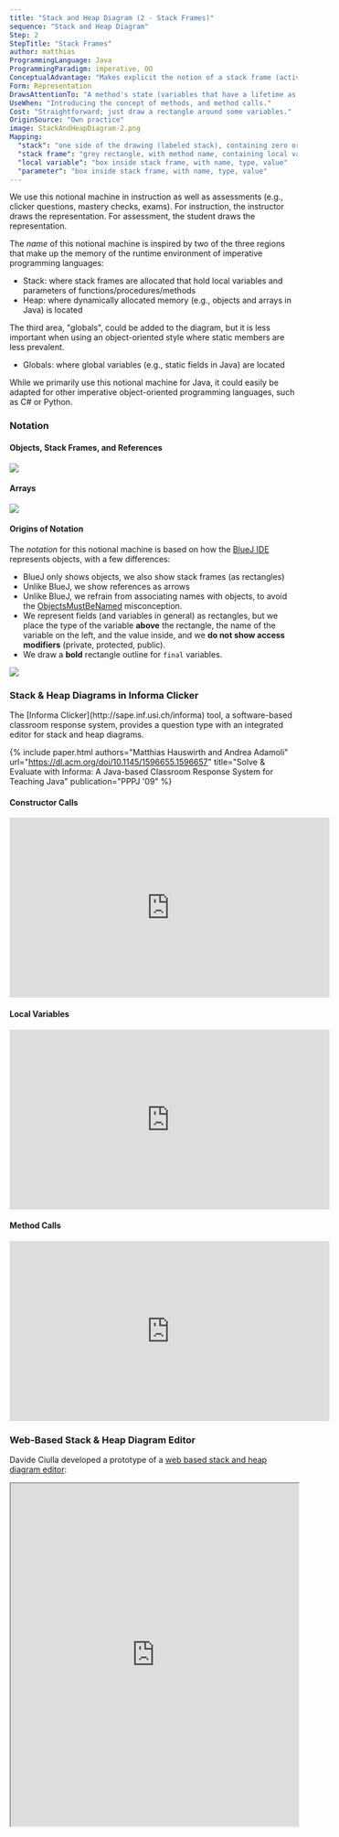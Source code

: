 ```yaml
---
title: "Stack and Heap Diagram (2 - Stack Frames)"
sequence: "Stack and Heap Diagram"
Step: 2
StepTitle: "Stack Frames"
author: matthias
ProgrammingLanguage: Java
ProgrammingParadigm: imperative, OO
ConceptualAdvantage: "Makes explicit the notion of a stack frame (activation record), that groups together all the temporary variables needed during a method execution."
Form: Representation
DrawsAttentionTo: "A method's state (variables that have a lifetime as long as the execution of the method)."
UseWhen: "Introducing the concept of methods, and method calls."
Cost: "Straightforward; just draw a rectangle around some variables."
OriginSource: "Own practice"
image: StackAndHeapDiagram-2.png
Mapping:
  "stack": "one side of the drawing (labeled stack), containing zero or more stacked 'stack frame' rectangles"
  "stack frame": "grey rectangle, with method name, containing local variables and parameters of the method"
  "local variable": "box inside stack frame, with name, type, value"
  "parameter": "box inside stack frame, with name, type, value"
---
```


We use this notional machine in instruction as well as assessments
(e.g., clicker questions, mastery checks, exams).
For instruction, the instructor draws the representation.
For assessment, the student draws the representation.

The *name* of this notional machine is inspired by two of the three regions that make up the memory of the runtime environment of imperative programming languages:

* Stack: where stack frames are allocated that hold local variables and parameters of functions/procedures/methods
* Heap: where dynamically allocated memory (e.g., objects and arrays in Java) is located

The third area, "globals", could be added to the diagram, but it is less important when using an object-oriented style where static members are less prevalent.

* Globals: where global variables (e.g., static fields in Java) are located

While we primarily use this notional machine for Java, it could easily be adapted for other imperative object-oriented programming languages, such as C# or Python.

<h3 class="ui header">Notation</h3>

<h4 class="ui header">Objects, Stack Frames, and References</h4>
<img src="/assets/images/nm/StackAndHeapDiagram.png" class="ui bordered image">

<h4 class="ui header">Arrays</h4>
<img src="/assets/images/nm/StackAndHeapDiagram-Arrays.png" class="ui bordered image">

<h4 class="ui header">Origins of Notation</h4>

The *notation* for this notional machine is based on how the [BlueJ IDE](https://bluej.org/) represents objects, with a few differences:

* BlueJ only shows objects, we also show stack frames (as rectangles)
* Unlike BlueJ, we show references as arrows
* Unlike BlueJ, we refrain from associating names with objects,
to avoid the [ObjectsMustBeNamed](https://progmiscon.org/misconceptions/Java/ObjectsMustBeNamed/) misconception.
* We represent fields (and variables in general) as rectangles,
but we place the type of the variable **above** the rectangle, the name of the variable on the left, and the value inside, and we **do not show access modifiers** (private, protected, public).
* We draw a **bold** rectangle outline for `final` variables.

<img src="/assets/images/nm/StackAndHeapDiagram-BlueJ-Object.png" class="ui medium image">


<h3 class="ui header">Stack &amp; Heap Diagrams in Informa Clicker</h3>
The [Informa Clicker](http://sape.inf.usi.ch/informa) tool, a software-based classroom response system, provides a question type with an integrated editor
for stack and heap diagrams.

{% include paper.html
  authors="Matthias Hauswirth and Andrea Adamoli"
  url="https://dl.acm.org/doi/10.1145/1596655.1596657"
  title="Solve & Evaluate with Informa: A Java-based Classroom Response System for Teaching Java"
  publication="PPPJ '09" %}

<h4 class="ui header">Constructor Calls</h4>
<iframe width="560" height="315" src="https://www.youtube-nocookie.com/embed/Hpg4fBTCYuA" title="YouTube video player" frameborder="0" allow="accelerometer; autoplay; clipboard-write; encrypted-media; gyroscope; picture-in-picture" allowfullscreen></iframe>

<h4 class="ui header">Local Variables</h4>
<iframe width="560" height="315" src="https://www.youtube-nocookie.com/embed/GXqU1QEdC58" title="YouTube video player" frameborder="0" allow="accelerometer; autoplay; clipboard-write; encrypted-media; gyroscope; picture-in-picture" allowfullscreen></iframe>

<h4 class="ui header">Method Calls</h4>
<iframe width="560" height="315" src="https://www.youtube-nocookie.com/embed/OGsd8A9tCn0" title="YouTube video player" frameborder="0" allow="accelerometer; autoplay; clipboard-write; encrypted-media; gyroscope; picture-in-picture" allowfullscreen></iframe>

<h3 class="ui header">Web-Based Stack &amp; Heap Diagram Editor</h3>

Davide Ciulla developed a prototype of a [web based stack and heap diagram editor](https://stackandheap.netlify.app/):

<iframe src="https://stackandheap.netlify.app/" width="100%" height="600">
</iframe>
